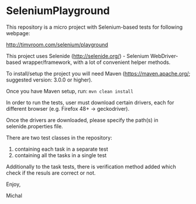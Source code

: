 # SeleniumPlayground

This repository is a micro project with Selenium-based tests for following webpage: 

http://timvroom.com/selenium/playground 


This project uses Selenide (http://selenide.org/) - Selenium WebDriver-based wrapper/framework, with a lot of convenient helper methods.


To install/setup the project you will need Maven (https://maven.apache.org/; suggested version: 3.0.0 or higher).

Once you have Maven setup, run: <code>mvn clean install</code>


In order to run the tests, user must download certain drivers, each for different browser (e.g. Firefox 48+ -> geckodriver).

Once the drivers are downloaded, please specify the path(s) in selenide.properties file.


There are two test classes in the repository:
 1) containing each task in a separate test
 2) containing all the tasks in a single test
 
 
Additionally to the task tests, there is verification method added which check if the resuls are correct or not.


Enjoy,

Michal

